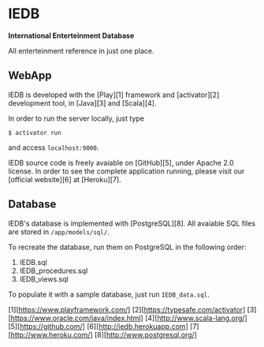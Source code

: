 IEDB
====

**International Enterteinment Database**

All enterteinment reference in just one place.

WebApp
------

IEDB is developed with the [Play][1] framework and [activator][2]
development tool, in [Java][3] and [Scala][4].

In order to run the server locally, just type 

    $ activator run

and access `localhost:9000`.

IEDB source code is freely avaiable on [GitHub][5], under 
Apache 2.0 license. In order to see the complete application 
running, please visit our [official website][6] at [Heroku][7].

Database
--------

IEDB's database is implemented with [PostgreSQL][8]. All avaiable
SQL files are stored in `/app/models/sql/`.

To recreate the database, run them on PostgreSQL in the 
following order:

1. IEDB.sql
2. IEDB\_procedures.sql
3. IEDB\_views.sql

To populate it with a sample database, just run `IEDB_data.sql`.

[1][https://www.playframework.com/]
[2][https://typesafe.com/activator]
[3][https://www.oracle.com/java/index.html]
[4][http://www.scala-lang.org/]
[5][https://github.com/]
[6][http://iedb.herokuapp.com]
[7][http://www.heroku.com/]
[8][http://www.postgresql.org/]
